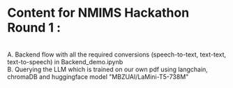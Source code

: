<h1>Content for NMIMS Hackathon Round 1 :</h1>
<br>
A. Backend flow with all the required conversions (speech-to-text, text-text, text-to-speech) in Backend_demo.ipynb<br>
B. Querying the LLM which is trained on our own pdf using langchain, chromaDB and huggingface model "MBZUAI/LaMini-T5-738M"
